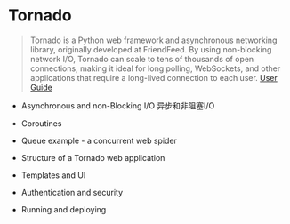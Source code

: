 # Tornado

> Tornado is a Python web framework and asynchronous networking library, originally developed at FriendFeed. By using non-blocking network I/O, Tornado can scale to tens of thousands of open connections, making it ideal for long polling, WebSockets, and other applications that require a long-lived connection to each user.
> [User Guide](https://www.tornadoweb.org/en/stable/guide.html)

*  Asynchronous and non-Blocking I/O 异步和非阻塞I/O
 
* Coroutines
 
* Queue example - a concurrent web spider
  
* Structure of a Tornado web application
 
* Templates and UI
  
* Authentication and security
  
* Running and deploying 
